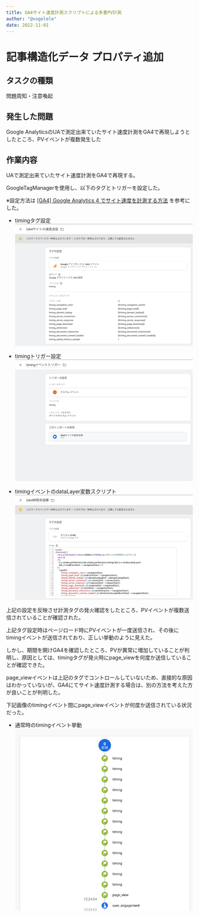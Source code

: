 ```yaml
---
title: GA4サイト速度計測スクリプトによる多重PV計測
author: "@vogelele"
date: 2022-11-01
---
```



# 記事構造化データ プロパティ追加

## タスクの種類

問題周知・注意喚起

## 発生した問題

Google AnalyticsのUAで測定出来ていたサイト速度計測をGA4で再現しようとしたところ、PVイベントが複数発生した


## 作業内容

UAで測定出来ていたサイト速度計測をGA4で再現する。

GoogleTagManagerを使用し、以下のタグとトリガーを設定した。

※設定方法は [[GA4] Google Analytics 4 でサイト速度を計測する方法](https://techblog.raccoon.ne.jp/archives/1649120272.html) を参考にした。

- timingタグ設定
![timingタグ設定](./images/20221031-1.png)

- timingトリガー設定
![timingトリガー設定](./images/20221031-2.png)

- timingイベントのdataLayer変数スクリプト
![timingイベントのdataLayer変数スクリプト](./images/20221031-3.png)

上記の設定を反映させ計測タグの発火確認をしたところ、PVイベントが複数送信されていることが確認された。

上記タグ設定時はページロード時にPVイベントが一度送信され、その後にtimingイベントが送信されており、正しい挙動のように見えた。

しかし、期間を開けGA4を確認したところ、PVが異常に増加していることが判明し、原因としては、timingタグが発火時にpage_viewを何度か送信していることが確認できた。

page_viewイベントは上記のタグでコントロールしていないため、直接的な原因はわかっていないが、GA4にてサイト速度計測する場合は、別の方法を考えた方が良いことが判明した。

下記画像のtimingイベント間にpage_viewイベントが何度か送信されている状況だった。
- 通常時のtimingイベント挙動
![通常時のtimingイベント挙動](./images/20221031-4.png)


